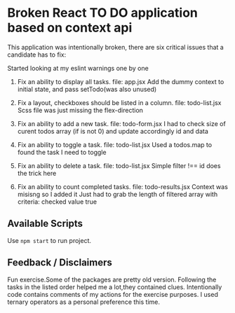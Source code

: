 # Broken React TO DO application based on context api

This application was intentionally broken, there are six critical issues that a candidate has to fix:

Started looking at my eslint warnings one by one
1. Fix an ability to display all tasks.
file: app.jsx
Add the dummy context to initial state, and pass setTodo(was also unused)

2. Fix a layout, checkboxes should be listed in a column.
file: todo-list.jsx
Scss file was just missing the flex-direction

3. Fix an ability to add a new task.
file: todo-form.jsx 
I had to check size of curent todos  array (if is not 0) and update accordingly id and data

4. Fix an ability to toggle a task.
file: todo-list.jsx
Used a todos.map to found the task I need to toggle

5. Fix an ability to delete a task.
file: todo-list.jsx
Simple filter !== id does the trick here 

6. Fix an ability to count completed tasks.
file: todo-results.jsx
Context was misisng so I added it
Just had to grab the length of filtered array with criteria: checked value true 


## Available Scripts

Use `npm start` to run project.

## Feedback / Disclaimers
Fun exercise.Some of the packages are pretty old version.
Following the tasks in the listed order helped me a lot,they contained clues.
Intentionally code contains comments of my actions for the exercise purposes.
I used ternary operators as a personal preference this time.

